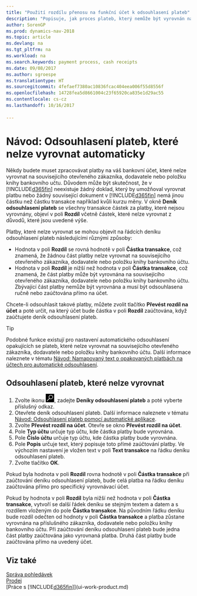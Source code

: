 ```yaml
---
title: "Použití rozdílu přenosu na funkční účet k odsouhlasení plateb"
description: "Popisuje, jak proces plateb, který nemůže být vyrovnán na doklad, např. když směnný kurz způsobuje rozdílné částky."
author: SorenGP
ms.prod: dynamics-nav-2018
ms.topic: article
ms.devlang: na
ms.tgt_pltfrm: na
ms.workload: na
ms.search.keywords: payment process, cash receipts
ms.date: 09/08/2017
ms.author: sgroespe
ms.translationtype: HT
ms.sourcegitcommit: 4fefaef7380ac10836fcac404eea006f55d8556f
ms.openlocfilehash: 14728fea5d8661004c23f65920ca835e1d29ac55
ms.contentlocale: cs-cz
ms.lasthandoff: 10/16/2017

---
```

# <a name="how-to-reconcile-payments-that-cannot-be-applied-automatically"></a>Návod: Odsouhlasení plateb, které nelze vyrovnat automaticky
Někdy budete muset zpracovávat platby na váš bankovní účet, které nelze vyrovnat na souvisejícího otevřeného zákazníka, dodavatele nebo položku knihy bankovního učtu. Důvodem může být skutečnost, že v [!INCLUDE[d365fin](includes/d365fin_md.md)] neexistuje žádný doklad, který by umožňoval vyrovnat platbu nebo žádný související dokument v [!INCLUDE[d365fin](includes/d365fin_md.md)] nemá jinou částku než částku transakce například kvůli kurzu měny. V okně **Deník odsouhlasení plateb** se všechny transakce částek za platby, které nejsou vyrovnány, objeví v poli **Rozdíl** včetně částek, které nelze vyrovnat z důvodů, které jsou uvedené výše.

Platby, které nelze vyrovnat se mohou objevit na řádcích deníku odsouhlasení plateb následujícími různými způsoby:

* Hodnota v poli **Rozdíl** se rovná hodnotě v poli **Částka transakce**, což znamená, že žádnou část platby nelze vyrovnat na souvisejícího otevřeného zákazníka, dodavatele nebo položku knihy bankovního účtu.
* Hodnota v poli **Rozdíl** je nižší než hodnota v poli **Částka transakce**, což znamená, že část platby může být vyrovnána na souvisejícího otevřeného zákazníka, dodavatele nebo položku knihy bankovního účtu. Zbývající část platby nemůže být vyrovnána a musí být odsouhlasena ručně nebo zaúčtována přímo na účet.

Chcete-li odsouhlasit takové platby, můžete zvolit tlačítko **Převést rozdíl na účet** a poté určit, na který účet bude částka v poli **Rozdíl** zaúčtována, když zaúčtujete deník odsouhlasení plateb.

> [!TIP]  
>   Podobné funkce existují pro nastavení automatického odsouhlasení opakujících se plateb, které nelze vyrovnat na souvisejícího otevřeného zákazníka, dodavatele nebo položku knihy bankovního účtu. Další informace naleznete v tématu [Návod: Namapovaný text o opakovaných platbách na účtech pro automatické odsouhlasení](receivables-how-map-text-recurring-payments-accounts-auto-reconcilliation.md).

## <a name="to-reconcile-payments-that-cannot-be-applied"></a>Odsouhlasení plateb, které nelze vyrovnat
1. Zvolte ikonu ![Vyhledat stránku nebo sestavu](media/ui-search/search_small.png "Ikona Vyhledat stránku nebo sestavu"), zadejte **Deníky odsouhlasení plateb** a poté vyberte příslušný odkaz.
2. Otevřete deník odsouhlasení plateb. Další informace naleznete v tématu [Návod: Odsouhlasení plateb pomocí automatické aplikace](receivables-how-reconcile-payments-auto-application.md).
3. Zvolte **Převést rozdíl na účet**. Otevře se okno **Převést rozdíl na účet**.
4. Pole **Typ účtu** určuje typ účtu, kde částka platby bude vyrovnána.
5. Pole **Číslo účtu** určuje typ účtu, kde částka platby bude vyrovnána.
6. Pole **Popis** určuje text, který popisuje toto přímé zaúčtování platby. Ve výchozím nastavení je vložen text v poli **Text transakce** na řádku deníku odsouhlasení plateb.
7. Zvolte tlačítko **OK**.

Pokud byla hodnota v poli **Rozdíl** rovna hodnotě v poli **Částka transakce** při zaúčtování deníku odsouhlasení plateb, bude celá platba na řádku deníku zaúčtována přímo pro specifický vyrovnávací účet.

Pokud by hodnota v poli **Rozdíl** byla nižší než hodnota v poli **Částka transakce**, vytvoří se další řádek deníku se stejným textem a datem a s rozdílem vloženým do pole **Částka transakce**. Na původním řádku deníku bude rozdíl odečten od hodnoty v poli **Částka transakce** a platba zůstane vyrovnána na příslušného zákazníka, dodavatele nebo položku knihy bankovního účtu. Při zaúčtování deníku odsouhlasení plateb bude jedna část platby zaúčtována jako vyrovnaná platba. Druhá část platby bude zaúčtována přímo na uvedený účet.

## <a name="see-also"></a>Viz také
[Správa pohledávek](receivables-manage-receivables.md)  
[Prodej](sales-manage-sales.md)  
[Práce s [!INCLUDE[d365fin](includes/d365fin_md.md)]](ui-work-product.md)

